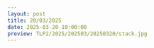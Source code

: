 ```yaml
---
layout: post
title: 20/03/2025
date: 2025-03-20 10:00:00
preview: TLP2/2025/202503/20250320/stack.jpg
---
```

